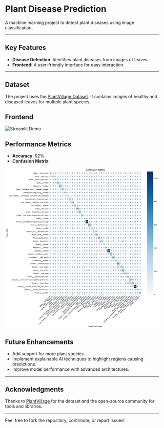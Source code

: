 
# Plant Disease Prediction

A machine learning project to detect plant diseases using image classification.

---

## Key Features

- **Disease Detection**: Identifies plant diseases from images of leaves.
- **Frontend**: A user-friendly interface for easy interaction.

---

## Dataset

The project uses the [PlantVillage Dataset](https://www.kaggle.com/datasets/abdallahalidev/plantvillage-dataset). It contains images of healthy and diseased leaves for multiple plant species.


## Frontend
![Streamlit Demo](docs/demo.gif)

## Performance Metrics

- **Accuracy**: 92%
- **Confusion Matrix**:

 ![image alt](https://github.com/Sagar-Kumar01/plant_disease_prediction_model/blob/ba8f98978630d0c4ba464e0baa5e7a3d110cf62e/plant_disease_prediction_model/matrix.png)

## Future Enhancements

- Add support for more plant species.
- Implement explainable AI techniques to highlight regions causing predictions.
- Improve model performance with advanced architectures.

---

## Acknowledgments

Thanks to [PlantVillage](https://www.plantvillage.psu.edu/) for the dataset and the open-source community for tools and libraries.

---

Feel free to fork the repository, contribute, or report issues!
